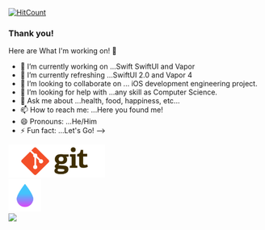 [![HitCount](http://hits.dwyl.com/rogerbay/rogerbay.svg)](http://hits.dwyl.com/rogerbay/rogerbay)

### Thank you! 

Here are What I'm working on! 👋


- 🔭 I’m currently working on ...Swift SwiftUI and Vapor
- 🌱 I’m currently refreshing ...SwiftUI 2.0 and Vapor 4
- 👯 I’m looking to collaborate on ... iOS development engineering project.
- 🤔 I’m looking for help with ...any skill as Computer Science.
- 💬 Ask me about ...health, food, happiness, etc...
- 📫 How to reach me: ...Here you found me!
- 😄 Pronouns: ...He/Him
- ⚡ Fun fact: ...Let's Go!
-->

<td>
<td align="center" width="20%"
    <span><b><center></center></b></span>
    <img height=65px src="https://github.com/rogerbay/image-public/blob/master/git.png">
</td>

<td>
<td align="center" width="20%"
    <span><b><center></center></b></span>
    <img height=65px src="https://github.com/rogerbay/image-public/blob/master/vapordroplet.png">
</td>

<td>
<td align="center" width="20%"
    <span><b><center></center></b></span>
    <img height=65px src="https://github.com/rogerbay/image-public/blob/master/swiftUp.png">
</td>

